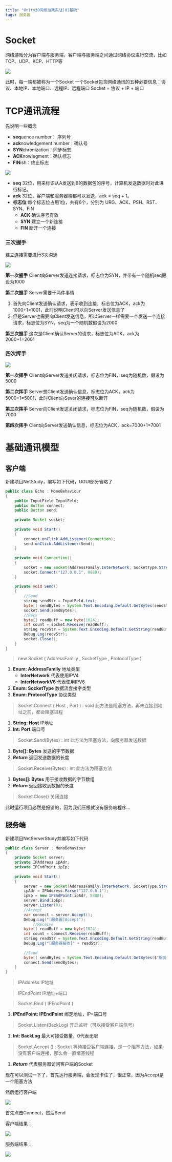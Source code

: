 ```yaml
---
title: "Unity3D网络游戏实战|01基础"
tags: 服务器
---
```

# Socket

网络游戏分为客户端与服务端，客户端与服务端之间通过网络协议进行交流，比如TCP、UDP、KCP、HTTP等

![](https://cdn.jsdelivr.net/gh/Gasskin/CloudImg/img/202205132121542.png)

此时，每一端都被称为一个Socket
一个Socket包含网络通讯的五种必要信息：协议、本地IP、本地端口、远程IP、远程端口
Socket = 协议 + IP + 端口
# TCP通讯流程
先说明一些概念
- **seq**uence number： 序列号
- **ack**nowledgement number：确认号
- **SYN**chronization：同步标志
- **ACK**nowlegment：确认标志
- **FIN**ish：终止标志

![](https://cdn.jsdelivr.net/gh/Gasskin/CloudImg/img/202205132152736.png)
- **seq** 32位，用来标识从A发送到B的数据包的序号，计算机发送数据时对此进行标记。
- **ack** 32位，客户端和服务器端都可以发送，ack = seq + 1。
- **标志位** 每个标志位占用1位，共有6个，分别为 URG、ACK、PSH、RST、SYN、FIN	
	- **ACK** 确认序号有效
	- **SYN** 建立一个新连接  
	- **FIN** 断开一个连接

### 三次握手

建立连接需要进行3次沟通

![](https://cdn.jsdelivr.net/gh/Gasskin/CloudImg/img/202205141718304.png)

**第一次握手** Client向Server发送连接请求，标志位为SYN，并带有一个随机seq假设为1000

**第二次握手** Server需要干两件事情
1. 首先向Client发送确认请求，表示收到连接，标志位为ACK，ack为1000+1=1001，此时说明Client可以向Server发送信息了
2. 但是Server也需要向Client发送信息，所以Server一样需要一个发送一个连接请求，标志位为SYN，seq为一个随机数假设为2000

**第三次握手**  这次是Client确认Server的请求，标志位为ACK，ack为2000+1=2001

### 四次挥手

![](https://cdn.jsdelivr.net/gh/Gasskin/CloudImg/img/202205141742868.png)

**第一次挥手** Client向Server发送关闭请求，标志位为FIN，seq为随机数，假设为5000

**第二次挥手** Server想Client发送确认信息，标志位为ACK，ack为5000+1=5001，此时Client向Sever的连接可以断开

**第三次挥手** Server向Client发送关闭请求，标志位为FIN，seq为随机数，假设为7000

**第四次挥手** Clent向Server发送确认信息，标志位为ACK，ack=7000+1=7001
# 基础通讯模型
## 客户端
新建项目NetStudy，编写如下代码，UGUI部分省略了

```java
public class Echo : MonoBehaviour 
{  
    public InputField InputFeld;  
    public Button connect;  
    public Button send;  
  
    private Socket socket;  
  
    private void Start()  
    {  
        connect.onClick.AddListener(Connection);  
        send.onClick.AddListener(Send);  
    }  
  
    private void Connection()  
    {  
        socket = new Socket(AddressFamily.InterNetwork, SocketType.Stream, ProtocolType.Tcp);  
        socket.Connect("127.0.0.1", 8888);  
    }  
  
    private void Send()  
    {  
        //Send  
        string sendStr = InputFeld.text;  
        byte[] sendBytes = System.Text.Encoding.Default.GetBytes(sendStr);  
        socket.Send(sendBytes);  
        //Recv  
        byte[] readBuff = new byte[1024];   
		int count = socket.Receive(readBuff);  
        string recvStr = System.Text.Encoding.Default.GetString(readBuff, 0, count);  
        Debug.Log(recvStr);  
		socket.Close();
    }  
}
```
>new Socket ( AddressFamily , SocketType , ProtocolType ) 

1. **Enum: AddressFamily** 地址类型
	- **InterNetwork** 代表使用IPV4
	- **InterNetworkV6** 代表使用IPV6
2. **Enum: SocketType** 数据流套接字类型
3. **Enum: ProtocolType** 协议类型

> Socket.Connect ( Host , Port ) : void
>此方法是阻塞方法，再未连接到地址之前，都会阻塞进程

1. **String: Host** IP地址
2. **Int: Port** 端口号

>Socket.Send(Bytes) : int
>此方法为阻塞方法，向服务器发送数据

1. **Byte[]: Bytes** 发送的字节数据
2. ***Return*** 返回发送数据的长度

>Socket.Receive(Bytes) : int
>此方法为阻塞方法

1. **Bytes[]: Bytes** 用于接收数据的字节数组
2. ***Return*** 返回接收到数据的长度

>Socket.Close()
>关闭连接


此时运行项目必然是报错的，因为我们压根就没有服务端程序...

## 服务端
新建项目NetServerStudy并编写如下代码
```java
public class Server : MonoBehaviour  
{  
    private Socket server;  
    private IPAddress ipAdr;  
    private IPEndPoint ipEp;  
  
    private void Start()  
    {  
        server = new Socket(AddressFamily.InterNetwork, SocketType.Stream, ProtocolType.Tcp);  
        ipAdr = IPAddress.Parse("127.0.0.1");  
        ipEp = new IPEndPoint(ipAdr, 8888);  
        server.Bind(ipEp);  
        server.Listen(0);  
        //Accept  
        var connect = server.Accept();  
        Debug.Log("[服务器]Accept");  
            //Receive  
        byte[] readBuff = new byte[1024];  
        int count = connect.Receive(readBuff);  
        string readStr = System.Text.Encoding.Default.GetString(readBuff, 0, count);  
        Debug.Log("[服务器接收]" + readStr);  
  
        //Send  
        byte[] sendBytes = System.Text.Encoding.Default.GetBytes($"服务器返回数据：{readStr}");  
        connect.Send(sendBytes);  
    }  
}
```

>IPAddress
>IP地址

>IPEndPoint
>IP地址+端口

>Socket.Bind ( IPEndPoint )

1. **IPEndPoint: IPEndPoint** 绑定地址，IP+端口号

>Socket.Listen(BackLog)
>开启监听（可以接受客户端信号）

1. **Int: BackLog** 最大可接受数量，0代表无限

>Socket.Accept () : Socket
>等待接受客户端连接，是一个阻塞方法，如果没有客户端连接，那么会一直堵塞线程

1. ***Return*** 代表服务器访问客户端的Socket

现在可以测试一下了，首先运行服务端，会发现卡住了，很正常，因为Accept是一个阻塞方法

然后运行客户端

![](https://cdn.jsdelivr.net/gh/Gasskin/CloudImg/img/202205142032106.png)

首先点击Connect，然后Send

客户端结果：

![](https://cdn.jsdelivr.net/gh/Gasskin/CloudImg/img/202205142032657.png)

服务端结果：

![](https://cdn.jsdelivr.net/gh/Gasskin/CloudImg/img/202205142033363.png)
